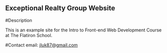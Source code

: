 Exceptional Realty Group Website
---

#Description

This is an example site for the Intro to Front-end Web Development Course at The Flatiron School.

#Contact
email: jluk87@gmail.com